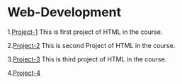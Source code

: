 # Web-Development
1.[Project-1](https://23Bhupesh.github.io/Web-Development/lecture10/project1/)
This is first project of HTML in the course.

2.[Project-2](https://23Bhupesh.github.io/Web-Development/lecture10/project2/)
This is second Project of HTML in the course.

3.[Project-3](https://23Bhupesh.github.io/Web-Development/lecture11/Project3/)
This is third project of HTML in the course.


4.[Project-4](https://23Bhupesh.github.io/Web-Development/lecture26/)
